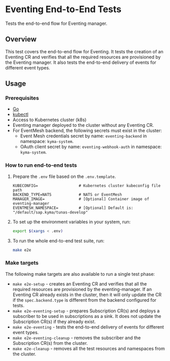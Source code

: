 # Eventing End-to-End Tests
Tests the end-to-end flow for Eventing manager.

## Overview

This test covers the end-to-end flow for Eventing. It tests the creation of an Eventing CR and verifies that all the required resources are provisioned by the Eventing manager. It also tests the end-to-end delivery of events for different event types.

## Usage

### Prerequisites

- [Go](https://go.dev/)
- [kubectl](https://kubernetes.io/docs/tasks/tools/)
- Access to Kubernetes cluster (k8s)
- Eventing manager deployed to the cluster without any Eventing CR.
- For EventMesh backend, the following secrets must exist in the cluster:
  - Event Mesh credentials secret by name: `eventing-backend` in namespace: `kyma-system`.
  - OAuth client secret by name: `eventing-webhook-auth` in namespace: `kyma-system`.

### How to run end-to-end tests

1. Prepare the `.env` file based on the `.env.template`.

   ```
   KUBECONFIG=                  # Kubernetes cluster kubeconfig file path
   BACKEND_TYPE=NATS            # NATS or EventMesh
   MANAGER_IMAGE=               # [Optional] Container image of eventing-manager
   EVENTMESH_NAMESPACE=         # [Optional] Default is: "/default/sap.kyma/tunas-develop"
   ```

2. To set up the environment variables in your system, run:

   ```bash
   export $(xargs < .env)
   ```

3. To run the whole end-to-end test suite, run:

   ```bash
   make e2e
   ```

### Make targets

The following make targets are also available to run a single test phase:

- `make e2e-setup` - creates an Eventing CR and verifies that all the required resources are provisioned by the eventing-manager. If an Eventing CR already exists in the cluster, then it will only update the CR if the `spec.backend.type` is different from the backend configured for tests.
- `make e2e-eventing-setup` - prepares Subscription CR(s) and deploys a subscriber to be used in subscriptions as a sink. It does not update the Subscription CR(s) if they already exist.
- `make e2e-eventing` - tests the end-to-end delivery of events for different event types.
- `make e2e-eventing-cleanup` - removes the subscriber and the Subscription CR(s) from the cluster.
- `make e2e-cleanup` - removes all the test resources and namespaces from the cluster.
